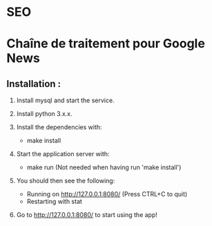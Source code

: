 # SEO

Chaîne de traitement pour Google News
===================

Installation :
------------
1) Install mysql and start the service.
2) Install python 3.x.x.

3) Install the dependencies with:
	* make install

4) Start the application server with:
	* make run  (Not needed when having run 'make install')

5) You should then see the following:
	* Running on http://127.0.0.1:8080/ (Press CTRL+C to quit)
	* Restarting with stat

6) Go to http://127.0.0.1:8080/ to start using the app!
